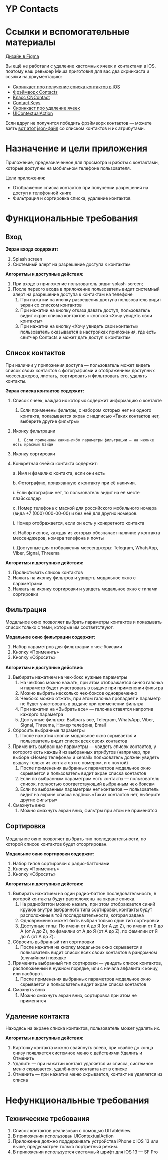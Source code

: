 # YP Contacts

# Ссылки и вспомогательные материалы

[Дизайн в Figma](https://www.figma.com/file/kphpoqW0h9LsDgNXhqsbcH/YP-Contacts-(iOS)?node-id=3%3A2584)

Вы ещё не работали с удаление кастомных ячеек и контактами в iOS, поэтому наш ревьюер Миша приготовил для вас два скринкаста и ссылки на документацию:

- [Скринкаст про получение списка контактов в iOS](https://www.loom.com/share/fab8b07149214891a0990bcb7b8f545f)
- [Фрэймворк Contacts](https://developer.apple.com/documentation/contacts)
- [Класс CNContact](https://developer.apple.com/documentation/contacts/cncontact)
- [Contact Keys](https://developer.apple.com/documentation/contacts/contact_keys)
- [Скринкаст про удаление ячеек](https://www.loom.com/share/17c9d47ec7da424babcf3f99d55cc05b)
- [UIContextualAction](https://developer.apple.com/documentation/uikit/uicontextualaction)

Если вдруг не получится победить фрэймворк контактов — можете взять [вот этот json-файл](https://code.s3.yandex.net/Mobile/iOS/Projects/contacts_list.json.zip) со списком контактов и их атрибутами.

# Назначение и цели приложения

Приложение, предназначенное для просмотра и работы с контактами, которые доступны на мобильном телефоне пользователя.

Цели приложения:

- Отображение списка контактов при получении разрешения на доступ к телефонной книге
- Фильтрация и сортировка списка, удаление контактов

# Функциональные требования

## Вход

**Экран входа содержит:**

1. Splash screen
2. Системный алерт на разрешение доступа к контактам 

**Алгоритмы и доступные действия:**

1. При входе в приложение пользователь видит splash-screen;
2. После первого входа в приложение пользователь видит системный алерт на разрешение доступа к контактам на телефоне 
    1. При нажатии на кнопку разрешения доступа пользователь видит экран со списком контактов  
    2. При нажатии на кнопку отказа давать доступ, пользователь видит экран списка контактов с кнопкой «Хочу увидеть свои контакты»
    3. При нажатии на кнопку «Хочу увидеть свои контакты» пользователь оказывается в настройках приложения, где есть свитчер Contacts и может дать доступ к контактам

## Список контактов

При наличии у приложения доступа — пользователь может видеть список своих контактов c фотографиями и отображением доступных мессенджеров, листать, сортировать и фильтровать его, удалять контакты. 

**Экран списка контактов содержит:**

1. Список ячеек, каждая их которых содержит информацию о контакте
    1. Если применены фильтры, с набором которых нет ни одного контакта, показывается экран с надписью «Таких контактов нет, выберите другие фильтры»
2. Иконку фильтрации
    
         i. Если применены какие-либо параметры фильтрации — на иконке есть красный бэйдж
    
3. Иконку сортировки
4. Конкретная ячейка контакта содержит:
    
    a. Имя и фамилию контакта, если они есть
    
    b. Фотографию, привязанную к контакту при её наличии.
    
    i. Если фотографии нет, то пользователь видит на её месте плэйсхолдер
    
    c. Номер телефона с маской для российского мобильного номера (вида +7 (000) 000-00-00) и без неё для других номеров.
    
    i. Номер отображается, если он есть у конкретного контакта
    
    d. Набор иконок, каждая из которых обозначает наличие у контакта мессенджеров, номера телефона и почты
    
    i. Доступные для отображения мессенджеры: Telegram, WhatsApp, Viber, Signal, Threema
    

**Алгоритмы и доступные действия:**

1. Пролистывать список контактов
2. Нажать на иконку фильтров и увидеть модальное окно с параметрами
3. Нажать на иконку сортировки и увидеть модальное окно с типами сортировки

## Фильтрация

Модальное окно позволяет выбрать параметры контактов и показывать список только с теми, которые им соответствуют.  

**Модальное окно фильтрации содержит:**

1. Набор параметров для фильтрации с чек-боксами
2. Кнопку «Применить»
3. Кнопку «Сбросить»

**Алгоритмы и доступные действия:**

1. Выбирать нажатием на чек-бокс нужные параметры
    1. На чекбокс можно нажать, при этом отображается синяя галочка и параметр будет участвовать в выдаче при применении фильтра
    2. Можно выбрать несколько чек-боксов одновременно
    3. Чекбокс можно отжать, при этом галочка пропадает и параметр не будет участвовать в выдаче при применении фильтра
    4. При нажатии на «Выбрать все» — галочка ставятся напротив каждого параметра 
    5. Доступные фильтры: Выбрать все, Telegram, WhatsApp, Viber, Signal, Threema, Номер телефона, Email
2. Сбросить выбранные параметры
    1. После нажатия кнопки модальное окно скрывается и пользователь видит список всех своих контактов
3. Применить выбранные параметры — увидеть список контактов, у которого есть каждый из выбранных атрибутов (например, при выборе «Номер телефона» и «email» пользователь должен увидеть выдачу только из контактов и с номером, и с почтой)
    1. После применения выбранных параметров модальное окно скрывается и пользователь видит экран списка контактов
    2. Если по выбранным параметрам есть контакты — пользователь список, полностью соответствующий выбранным чек-боксам
    3. Если по выбранным параметрам нет контактов — пользователь видит на экране списка надпись «Таких контактов нет, выберите другие фильтры»
4. Смахнуть вниз
    1. Можно смахнуть экран вниз, фильтры при этом не применятся

## Сортировка

Модальное окно позволяет выбрать тип последовательности, по которой список контактов будет отсортирован. 

**Модальное окно сортировки содержит:**

1. Набор типов сортировки с радио-баттонами
2. Кнопку «Применить»
3. Кнопку «Сбросить»

**Алгоритмы и доступные действия:**

1. Выбирать нажатием на один радио-баттон последовательность, в которой контакты будут расположены на экране списка. 
    1. На радиобаттон можно нажать, при этом отображается синий кружок внутри выбранного типа сортировки, контакты будут расположены в той последовательности, которая задана 
    2. Одновременно может быть выбран только один тип сортировки 
    3. Доступные типы: По имени от A до Я (от A до Z), по имени от Я до А (от A до Z), по фамилии от A до Я (от A до Z), по фамилии от Я до А (от A до Z). 
2. Сбросить выбранный тип сортировки
    1. После нажатия на кнопку модальное окно скрывается и пользователь видит список всех своих контактов в рандомном (случайном) порядке
3. Применить выбранный тип сортировки — увидеть список контактов, расположенный в нужном порядке, или с начала алфавита к концу, или наоборот.
    1. После применения выбранных параметров модальное окно скрывается и пользователь видит экран списка контактов
4. Смахнуть вниз
    1. Можно смахнуть экран вниз, сортировка при этом не применятся

## Удаление контакта

Находясь на экране списка контактов, пользователь может удалять их. 

**Алгоритмы и доступные действия:**

1. Карточку контакта можно свайпнуть влево, при свайпе до конца снизу появляется системное меню с действиями Удалить и Отменить 
2. Удалить — при нажатии контакт удаляется из списка, системное меню скрывается, удалённого контакта нет в списке
3. Отменить — при нажатии меню скрывается, контакт не удаляется из списка 

# Нефункциональные требования

## Технические требования

1. Список контактов реализован с помощью UITableView.
2. В приложении использован UIContextualAction
3. Приложение должно поддерживать устройства iPhone с iOS 13 или выше, предусмотрен только портретный режим.
4. В приложении используется системный шрифт для iOS 13 — SF Pro
